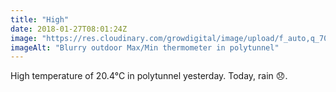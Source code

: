 ```yaml
---
title: "High"
date: 2018-01-27T08:01:24Z
image: "https://res.cloudinary.com/growdigital/image/upload/f_auto,q_70,w_736/v1544049342/thermometer-39203266544.jpg"
imageAlt: "Blurry outdoor Max/Min thermometer in polytunnel"
---
```


High temperature of 20.4°C in polytunnel yesterday. Today, rain 😞.
